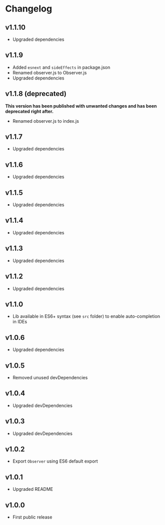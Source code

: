 # Changelog

## v1.1.10
- Upgraded dependencies

## v1.1.9
- Added `esnext` and `sideEffects` in package.json
- Renamed observer.js to Observer.js
- Upgraded dependencies

## v1.1.8 (deprecated)
**This version has been published with unwanted changes and has been deprecated right after.**
- Renamed observer.js to index.js

## v1.1.7
- Upgraded dependencies

## v1.1.6
- Upgraded dependencies

## v1.1.5
- Upgraded dependencies

## v1.1.4
- Upgraded dependencies

## v1.1.3
- Upgraded dependencies

## v1.1.2
- Upgraded dependencies

## v1.1.0
- Lib available in ES6+ syntax (see `src` folder) to enable auto-completion in IDEs

## v1.0.6
- Upgraded dependencies

## v1.0.5
- Removed unused devDependencies

## v1.0.4
- Upgraded devDependencies

## v1.0.3
- Upgraded devDependencies

## v1.0.2
- Export `Observer` using ES6 default export

## v1.0.1
- Upgraded README

## v1.0.0
- First public release
